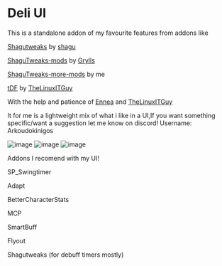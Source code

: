 # Deli UI
This is a standalone addon of my favourite features from addons like 

[Shagutweaks](https://github.com/shagu/ShaguTweaks/) by [shagu](https://github.com/shagu)   

[ShaguTweaks-mods](https://github.com/GryllsAddons/ShaguTweaks-mods)  by [Grylls](https://github.com/GryllsAddons)

[ShaguTweaks-more-mods](https://github.com/CrimsonHollow/ShaguTweaks-more-mods) by me 

[tDF](https://github.com/TheLinuxITGuy/Turtle-Dragonflight) by [TheLinuxITGuy](https://github.com/TheLinuxITGuy)

With the help and patience of [Ennea](https://github.com/Ennea)  and [TheLinuxITGuy](https://github.com/TheLinuxITGuy)

It for me is a lightweight mix of what i like in a UI,If you want something specific/want a suggestion let me know on discord! Username: Arkoudokinigos

![image](https://github.com/CrimsonHollow/Deli_UI/assets/22963563/e61ea2db-c809-4d30-87a3-a3e1c251b8c7)
![image](https://github.com/CrimsonHollow/Deli_UI/assets/22963563/3ed5da50-294c-4a03-aa6d-b1c7823c9460)
![image](https://github.com/CrimsonHollow/Deli_UI/assets/22963563/3e8057e6-ac82-4d1a-82ee-519e29646c6d)



Addons I recomend with my UI! 

SP_Swingtimer

Adapt

BetterCharacterStats

MCP

SmartBuff

Flyout

Shagutweaks (for debuff timers mostly)

